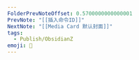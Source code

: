 ```yaml
---
FolderPrevNoteOffset: 0.5700000000000001
PrevNote: "[[插入命令ID]]"
NextNote: "[[Media Card 默认封面]]"
tags:
  - Publish/ObsidianZ
emoji: 📣
---
```


